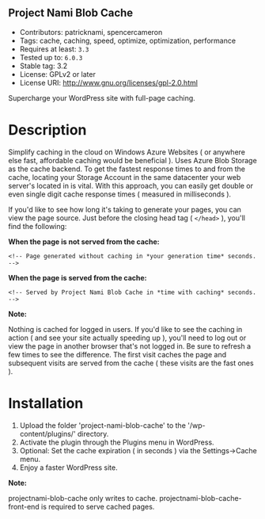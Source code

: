 Project Nami Blob Cache
-----------------------

  * Contributors: patricknami, spencercameron
  * Tags: cache, caching, speed, optimize, optimization, performance
  * Requires at least: ```3.3```
  * Tested up to: ```6.0.3```
  * Stable tag: 3.2
  * License: GPLv2 or later
  * License URI: http://www.gnu.org/licenses/gpl-2.0.html

Supercharge your WordPress site with full-page caching.

# Description
Simplify caching in the cloud on Windows Azure Websites ( or anywhere else fast, affordable caching would be beneficial ). Uses Azure Blob Storage as the cache backend. To get the fastest response times to and from the cache, locating your Storage Account in the same datacenter your web server's located in is vital. With this approach, you can easily get double or even single digit cache response times ( measured in milliseconds ).

If you'd like to see how long it's taking to generate your pages, you can view the page source. Just before the closing head tag ( `</head>` ), you'll find the following:

**When the page is not served from the cache:**

`<!-- Page generated without caching in *your generation time* seconds. -->`

**When the page is served from the cache:**

`<!-- Served by Project Nami Blob Cache in *time with caching* seconds. -->`

**Note:**

Nothing is cached for logged in users. If you'd like to see the caching in action ( and see your site actually speeding up ), you'll need to log out or view the page in another browser that's not logged in. Be sure to refresh a few times to see the difference. The first visit caches the page and subsequent visits are served from the cache ( these visits are the fast ones ).

# Installation

1. Upload the folder 'project-nami-blob-cache' to the '/wp-content/plugins/' directory.
2. Activate the plugin through the Plugins menu in WordPress.
3. Optional: Set the cache expiration ( in seconds ) via the Settings->Cache menu.
4. Enjoy a faster WordPress site.

**Note:**

projectnami-blob-cache only writes to cache. projectnami-blob-cache-front-end is required to serve cached pages.
